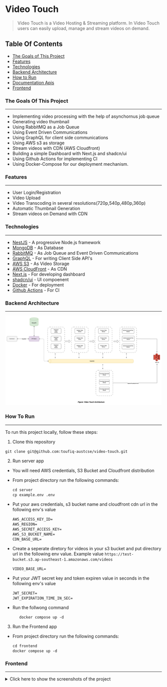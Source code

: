 # Video Touch
> Video Touch is a Video Hosting & Streaming platform. In Video Touch users can easily upload, manage and stream videos on demand.

## Table Of Contents
- [The Goals of This Project](#goal)
- [Features](#features)
- [Technologies](#technologies---libraries)
- [Backend Architecture](#the-domain-and-bounded-context---service-boundary)
- [How to Run](#how-to-run)
- [Documentation Apis](#documentation-apis)
- [Frontend](#frontend)

<a id="goal"></a>
### The Goals Of This Project
---
*  Implementing video processing with the help of asynchornus job queue
*  Generating video thumbnail
*  Using RabbitMQ as a Job Queue
*  Using Event Driven Communications
*  Using GraphQL for client side communications
*  Using AWS s3 as storage
*  Stream videos with CDN (AWS Cloudfront)
*  Building a simple Dashboard with Next.js and shadcn/ui
*  Using Github Actions for implementing CI
*  Using Docker-Compose for our deployment mechanism.

<a id="features"></a>
### Features
---
* User Login/Registration
* Video Upload
* Video Transcoding in several resolutions(720p,540p,480p,360p)
* Automatic Thumbnail Generation
* Stream videos on Demand with CDN

<a id="technologies"></a>
### Technologies
---
* [NestJS](https://nestjs.com/) - A progressive Node.js framework
* [MongoDB](https://www.mongodb.com/) - As Database
* [RabbitMQ](https://www.rabbitmq.com/) - As Job Queue and Event Driven Communications
* [GraphQL](https://graphql.org/) - For writing Client Side API's
* [AWS S3](https://aws.amazon.com/s3/) - As Video Storage
* [AWS CloudFront](https://aws.amazon.com/cloudfront/) - As CDN
* [Next.js](https://nextjs.org/) - For developing dashboard
* [shadcn/ui](https://ui.shadcn.com/) - UI compoenent
* [Docker](https://www.docker.com/) - For deployment
* [Github Actions](https://github.com/features/actions) - For CI

<a id="backend-architectire"></a>
### Backend Architecture
---

<img src ="images/video_touch_architecture.png">

<a id="how-to-run"></a>
### How To Run
---
To run this project locally, follow these steps:
1. Clone this repository
```
git clone git@github.com:toufiq-austcse/video-touch.git
```
2. Run server app
  *   You will need AWS credentials, S3 Bucket and Cloudfront distribution
  *   From project directory run the following commands:
      ```
      cd server
      cp example.env .env
      ```
  *   Put your aws credentials, s3 bucket name and cloudfront cdn url in the following env's value
      ```
      AWS_ACCESS_KEY_ID=
      AWS_REGION=
      AWS_SECRET_ACCESS_KEY=
      AWS_S3_BUCKET_NAME=
      CDN_BASE_URL=
      ```
  *  Create a seperate diretory for videos in your s3 bucket and put directory url in the following env value. Example value `https://test-bucket.s3.ap-southeast-1.amazonaws.com/videos`

       ```
       VIDEO_BASE_URL=
      ```
  * Put your JWT secret key and token expiren value in seconds in the following env's value
       ```
      JWT_SECRET=
      JWT_EXPIRATION_TIME_IN_SEC=
       ```     
  * Run the follwong command
       ```
          docker compose up -d
       ```
3. Run the Frontend app
  *   From project directory run the following commands:
      ```
      cd frontend
      docker compose up -d
      ```


<a id="frontend"></a>
### Frontend
---
<details>
<summary>Click here to show the screenshots of the project</summary>
    <p> SignUp Page </p>
    <img src ="images/signup.png">
   <p> Login Page </p>
    <img src ="images/login.png">
   <p> Dashboard </p>
    <img src ="images/dashboard.png">
    <p> Video Details Page </p>
    <img src ="images/video_details.png">
    <p> Import Video From Link </p>
    <img src ="images/import_from_link.png">
    <p> Upload Video</p>
    <img src ="images/upload_video.png">
    <p> Edit Video Details </p>
    <img src ="images/edit_video_details.png">


</details>

